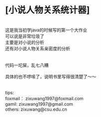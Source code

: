 [小说人物关系统计器]    
======
<br>
这是我当初学java的时候写的第一个大作业<br>
可以说是非常垃圾了<br>
主要是对小说的分析<br>
还有对小说人物关系亲密度的分析<br>
<br>
<br>
代码一坨屎，乱七八糟<br>
<br>
具体的也不啰嗦了，说明书里写得很清楚了～～<br>
<br>
<br>
tips:<br>
foxmail：  zixuwang1997@foxmail.com<br>
gamil:     zixuwang1997@gmail.com<br>
others:    zixuwang@csu.edu.cn<br>
